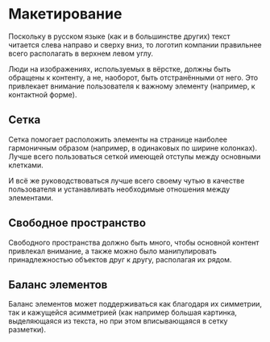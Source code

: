 # Макетирование

Поскольку в русском языке (как и в большинстве других) текст читается слева направо и сверху вниз, то логотип компании правильнее всего располагать в верхнем левом углу.

Люди на изображениях, используемых в вёрстке, должны быть обращены к контенту, а не, наоборот, быть отстранёнными от него.
Это привлекает внимание пользователя к важному элементу (например, к контактной форме).

## Сетка

Сетка помогает расположить элементы на странице наиболее гармоничным образом (например, в одинаковых по ширине колонках).
Лучше всего пользоваться сеткой имеющей отступы между основными клетками.

И всё же руководствоваться лучше всего своему чутью в качестве пользователя и устанавливать необходимые отношения между элементами.

## Свободное пространство

Свободного пространства должно быть много, чтобы основной контент привлекал внимание, а также можно было манипулировать принадлежностью объектов друг к другу, располагая их рядом.

## Баланс элементов

Баланс элементов может поддерживаться как благодаря их симметрии, так и кажущейся асимметрией (как например большая картинка, выделяющаяся из текста, но при этом вписывающаяся в сетку разметки).